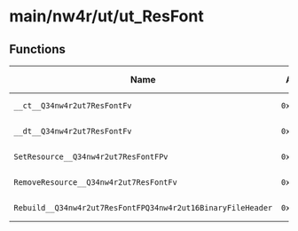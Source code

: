 # main/nw4r/ut/ut_ResFont

## Functions

| Name | Address | Match % |
|------|---------|---------|
| `__ct__Q34nw4r2ut7ResFontFv` | `0x80008170` | :x: (0.0%) |
| `__dt__Q34nw4r2ut7ResFontFv` | `0x800081AC` | :x: (0.0%) |
| `SetResource__Q34nw4r2ut7ResFontFPv` | `0x80008204` | :x: (0.0%) |
| `RemoveResource__Q34nw4r2ut7ResFontFv` | `0x80008348` | :x: (0.0%) |
| `Rebuild__Q34nw4r2ut7ResFontFPQ34nw4r2ut16BinaryFileHeader` | `0x8000834C` | :x: (0.0%) |